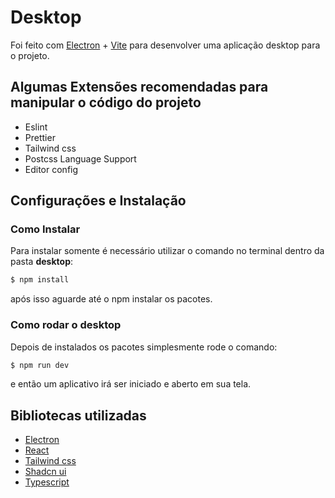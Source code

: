 # Desktop

Foi feito com [Electron](https://github.com/electron-vite/electron-vite-vue) + [Vite](https://v3.vitejs.dev/guide/) para desenvolver uma aplicação desktop para o projeto.

## Algumas Extensões recomendadas para manipular o código do projeto
- Eslint
- Prettier
- Tailwind css
- Postcss Language Support
- Editor config

## Configurações e Instalação

### Como Instalar

Para instalar somente é necessário utilizar o comando no terminal dentro da pasta **desktop**:
```bash
$ npm install
```
após isso aguarde até o npm instalar os pacotes.

### Como rodar o desktop

Depois de instalados os pacotes simplesmente rode o comando:
```bash
$ npm run dev
```
e então um aplicativo irá ser iniciado e aberto em sua tela.

## Bibliotecas utilizadas
- [Electron](https://github.com/electron-vite/electron-vite-vue)
- [React](https://react.dev/)
- [Tailwind css](https://tailwindcss.com/docs/installation)
- [Shadcn ui](https://ui.shadcn.com/docs/installation)
- [Typescript](https://www.typescriptlang.org/docs/)

